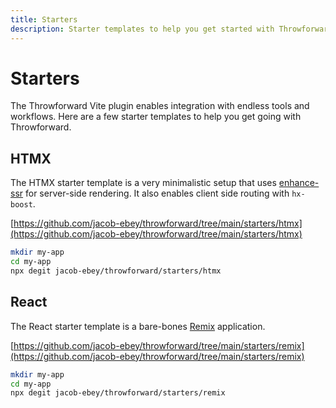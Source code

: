 ```yaml
---
title: Starters
description: Starter templates to help you get started with Throwforward.
---
```


# Starters

The Throwforward Vite plugin enables integration with endless tools and workflows. Here are a few starter templates to help you get going with Throwforward.

## HTMX

The HTMX starter template is a very minimalistic setup that uses [enhance-ssr](https://github.com/enhance-dev/enhance-ssr) for server-side rendering. It also enables client side routing with `hx-boost`.

[https://github.com/jacob-ebey/throwforward/tree/main/starters/htmx](https://github.com/jacob-ebey/throwforward/tree/main/starters/htmx)

```sh
mkdir my-app
cd my-app
npx degit jacob-ebey/throwforward/starters/htmx
```

## React

The React starter template is a bare-bones [Remix](https://remix.run) application.

[https://github.com/jacob-ebey/throwforward/tree/main/starters/remix](https://github.com/jacob-ebey/throwforward/tree/main/starters/remix)

```sh
mkdir my-app
cd my-app
npx degit jacob-ebey/throwforward/starters/remix
```

